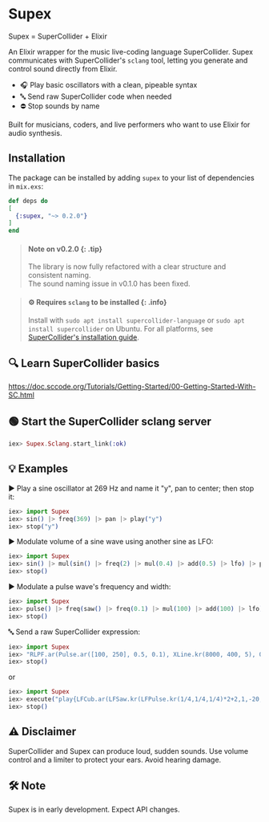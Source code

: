 # Supex

Supex = SuperCollider + Elixir

An Elixir wrapper for the music live-coding language SuperCollider.
Supex communicates with SuperCollider's `sclang` tool, letting you generate and control sound directly from Elixir.

- 🎧 Play basic oscillators with a clean, pipeable syntax
- 🔤 Send raw SuperCollider code when needed
- ⛔ Stop sounds by name

Built for musicians, coders, and live performers who want to use Elixir for audio synthesis.

## Installation

The package can be installed by adding `supex` to your list of dependencies in `mix.exs`:

```elixir
def deps do
[
  {:supex, "~> 0.2.0"}
]
end
```

  > #### Note on v0.2.0 {: .tip}
  > The library is now fully refactored with a clear structure and consistent naming.  
  > The sound naming issue in v0.1.0 has been fixed.

  > #### ⚙ Requires `sclang` to be installed {: .info}
  > Install with `sudo apt install supercollider-language` or `sudo apt install supercollider` on Ubuntu.
  > For all platforms, see [SuperCollider's installation guide](https://supercollider.github.io/downloads.html).

## 🔍 Learn SuperCollider basics

https://doc.sccode.org/Tutorials/Getting-Started/00-Getting-Started-With-SC.html

## 🟢 Start the SuperCollider sclang server

```elixir
iex> Supex.Sclang.start_link(:ok)
```

## 💡 Examples

▶ Play a sine oscillator at 269 Hz and name it "y", pan to center; then stop it:

```elixir
iex> import Supex
iex> sin() |> freq(369) |> pan |> play("y")
iex> stop("y")
```

▶ Modulate volume of a sine wave using another sine as LFO:

```elixir
iex> import Supex
iex> sin() |> mul(sin() |> freq(2) |> mul(0.4) |> add(0.5) |> lfo) |> pan |> play
iex> stop()
```

▶ Modulate a pulse wave's frequency and width:

```elixir
iex> import Supex
iex> pulse() |> freq(saw() |> freq(0.1) |> mul(100) |> add(100) |> lfo) |> width(sin() |> freq(6) |> mul(0.5) |> add(0.5) |> lfo) |> pan |> play
iex> stop()
```

🔤 Send a raw SuperCollider expression:

```elixir
iex> import Supex
iex> "RLPF.ar(Pulse.ar([100, 250], 0.5, 0.1), XLine.kr(8000, 400, 5), 0.05)" |> pan |> play
iex> stop()
```
or

```elixir
iex> import Supex
iex> execute("play{LFCub.ar(LFSaw.kr(LFPulse.kr(1/4,1/4,1/4)*2+2,1,-20,50))+(WhiteNoise.ar(LFPulse.kr(4,0,LFPulse.kr(1,3/4)/4+0.05))/8)!2}")
iex> stop()
```

## ⚠️ Disclaimer

SuperCollider and Supex can produce loud, sudden sounds.
Use volume control and a limiter to protect your ears.
Avoid hearing damage.

## 🛠️ Note

Supex is in early development.
Expect API changes.
